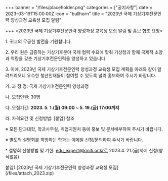 +++
banner = "/files/placeholder.png"
categories = ["공지사항"]
date = 2023-03-19T15:00:00Z
icon = "bullhorn"
title = "2023년 국제 기상기후전문인력 양성과정 교육생 모집 알림"

+++
<2023년 국제 기상기후전문인력 양성과정 교육생 모집 알림 및 홍보 협조 요청>

1\. 귀교의 무궁한 발전을 기원합니다.

2\. 우리 원은 급증하는 기상기후분야 국제 협력 수요에 맞춰 기상청과 함께 국제적 소양과 역량을 갖춘 기상기후전문인력을 양성하고 있습니다.

3\. 이에, 2023년 국제 기상기후전문인력 양성과정 교육생 모집 계획을 아래와 같이 알려드리오니 우수한 청년인재들이 참여할 수 있도록 널리 홍보하여 주시기 바랍니다.

가. 과 정 명: 국제 기상기후전문인력 양성과정

나. 모집인원: 30명

다. 모집기간: **2023. 5. 1.(월) 09:00 \~ 5. 19.(금) 17:00까지**

라. 자격요건 및 신청방법: \[붙임\] 참조

※ 모든 단과대학, 학과사무실, 취업지원처 등에 홍보 및 문서배부하여 주시기 바랍니다.

※ 별도의 설명회를 희망하는 학과는 이메일 신청/문의하여 주시기 바랍니다.

\* 설명회 신청방법 및 기한: edu_expert@kmiti.or.kr로 2023.4. 21.(금)까지 신청(양식없음)

붙임1.\[2023년 국제 기상기후전문인력 양성과정 교육생 모집\](/files/attach_2023.zip)